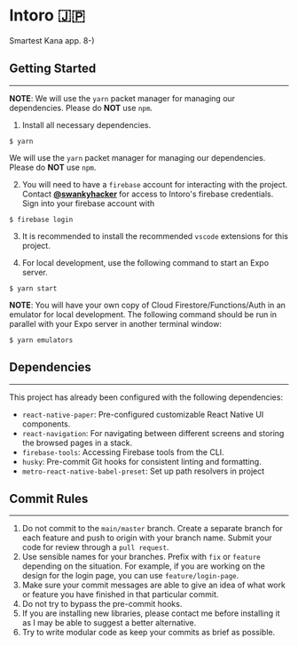 # Intoro 🇯🇵 

Smartest Kana app. 8-)

## Getting Started
---
**NOTE**: We will use the `yarn` packet manager for managing our dependencies. Please do **NOT** use `npm`.

1. Install all necessary dependencies.

```
$ yarn 
```
We will use the `yarn` packet manager for managing our dependencies. Please do **NOT** use `npm`.

2. You will need to have a ```firebase``` account for interacting with the project. Contact __[@swankyhacker](https://github.com/swankyhacker)__ for access to Intoro's firebase credentials. Sign into your firebase account with
```
$ firebase login
```

3. It is recommended to install the recommended ```vscode``` extensions for this project. 

4. For local development, use the following command to start an Expo server.
```
$ yarn start
```
**NOTE**: You will have your own copy of Cloud Firestore/Functions/Auth in an emulator for local development. The following command should be run in parallel with your Expo server in another terminal window:
```
$ yarn emulators 
```


## Dependencies
---
This project has already been configured with the following dependencies:
- ```react-native-paper```: Pre-configured customizable React Native UI components.
- ```react-navigation```: For navigating between different screens and storing the browsed pages in a stack.
- ```firebase-tools```: Accessing Firebase tools from the CLI.
- ```husky```: Pre-commit Git hooks for consistent linting and formatting.
- ```metro-react-native-babel-preset```: Set up path resolvers in project

## Commit Rules 
---
1. Do not commit to the ```main/master``` branch. Create a separate branch for each feature and push to origin with your branch name. Submit your code for review through a ```pull request```.
2. Use sensible names for your branches. Prefix with ```fix``` or ```feature``` depending on the situation. For example, if you are working on the design for the login page, you can use `feature/login-page`.
3. Make sure your commit messages are able to give an idea of what work or feature you have finished in that particular commit.
4. Do not try to bypass the pre-commit hooks.
5. If you are installing new libraries, please contact me before installing it as I may be able to suggest a better alternative.
6. Try to write modular code as keep your commits as brief as possible. 
